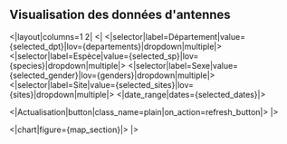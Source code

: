 ## Visualisation des données d'antennes

<|layout|columns=1 2|
<|
<|selector|label=Département|value={selected_dpt}|lov={departements}|dropdown|multiple|>
<|selector|label=Espèce|value={selected_sp}|lov={species}|dropdown|multiple|>
<|selector|label=Sexe|value={selected_gender}|lov={genders}|dropdown|multiple|>
<|selector|label=Site|value={selected_sites}|lov={sites}|dropdown|multiple|>
<|date_range|dates={selected_dates}|>

<|Actualisation|button|class_name=plain|on_action=refresh_button|>
|>

<|chart|figure={map_section}|>
|>
